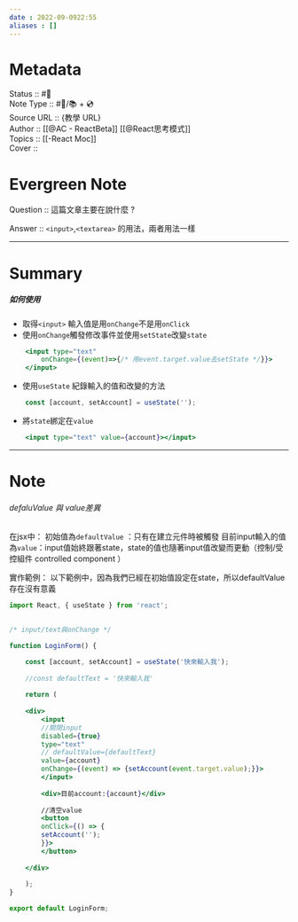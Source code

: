 ```yaml
---
date : 2022-09-0922:55
aliases : []
---
```

# Metadata
Status :: #🌱 <br>
Note Type :: #📨/📚️  +  💿  <br>
Source URL :: {教學 URL} <br>
Author :: [[@AC - ReactBeta]] [[@React思考模式]]<br>
Topics :: [[-React Moc]]<br>
Cover ::

# Evergreen Note

Question :: 這篇文章主要在說什麼 ?

Answer :: `<input>`,`<textarea>` 的用法，兩者用法一樣

---

# Summary 
##### 如何使用
- 取得`<input>` 輸入值是用`onChange`不是用`onClick`
- 使用`onChange`觸發修改事件並使用`setState`改變`state` 
```jsx
	<input type="text" 
		onChange={(event)=>{/* 用event.target.value去setState */}}> 
    </input>
```
- 使用`useState` 紀錄輸入的值和改變的方法
```jsx
	const [account, setAccount] = useState('');
```
- 將`state`綁定在`value`
```jsx
	<input type="text" value={account}></input>
```



---

# Note
###### defaluValue 與 value差異
在jsx中：
初始值為`defaultValue` ：只有在建立元件時被觸發
目前input輸入的值為`value`：input值始終跟著state，state的值也隨著input值改變而更動（控制/受控組件 controlled component ）

實作範例：
以下範例中，因為我們已經在初始值設定在state，所以defaultValue存在沒有意義
```jsx
import React, { useState } from 'react';

  
/* input/text與onChange */

function LoginForm() {

	const [account, setAccount] = useState('快來輸入我');
	
	//const defaultText = '快來輸入我'
	
	return (
	
	<div>
		<input
		//關閉input
		disabled={true}
		type="text"
		// defaultValue={defaultText}
		value={account}
		onChange={(event) => {setAccount(event.target.value);}}>
		</input>
	
		<div>目前account:{account}</div>
		
		//清空value
		<button
		onClick={() => {
		setAccount('');
		}}>	
		</button>
		
	</div>
	
	);
}

export default LoginForm;

```
